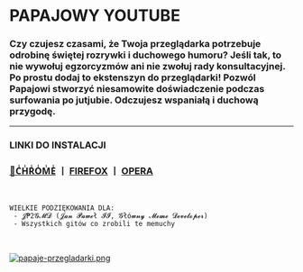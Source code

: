 # PAPAJOWY YOUTUBE

### Czy czujesz czasami, że Twoja przeglądarka potrzebuje odrobinę świętej rozrywki i duchowego humoru? Jeśli tak, to nie wywołuj egzorcyzmów ani nie zwołuj rady konsultacyjnej. Po prostu dodaj to ekstenszyn do przeglądarki! Pozwól Papajowi stworzyć niesamowite doświadczenie podczas surfowania po jutjubie. Odczujesz wspaniałą i duchową przygodę.
---
### LINKI DO INSTALACJI <br />

  ### [💩C̾H̾R̾O̾M̾E̾](https://www.youtube.com/) 丨 [FIREFOX](https://www.youtube.com/) 丨 [OPERA](https://www.youtube.com/) <br />

<br />
    
    WIELKIE PODZIĘKOWANIA DLA: 
     - 𝓙₱2𝓖𝓜𝓓 (𝓙𝓪𝓷 𝓟𝓪𝔀𝓮ł 𝓘𝓘, 𝓖łó𝔀𝓷𝔂 𝓜𝓮𝓶𝓮 𝓓𝓮𝓿𝓮𝓵𝓸𝓹𝓮𝓻)
     - Wszystkich gitów co zrobili te memuchy

<br />

[![papaje-przegladarki.png](https://i.postimg.cc/9QKDZQXb/papaje-przegladarki.png)](https://postimg.cc/zywD15gH)
